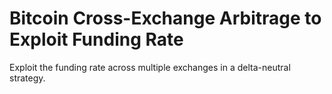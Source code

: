 # Bitcoin Cross-Exchange Arbitrage to Exploit Funding Rate

Exploit the funding rate across multiple exchanges in a delta-neutral strategy.